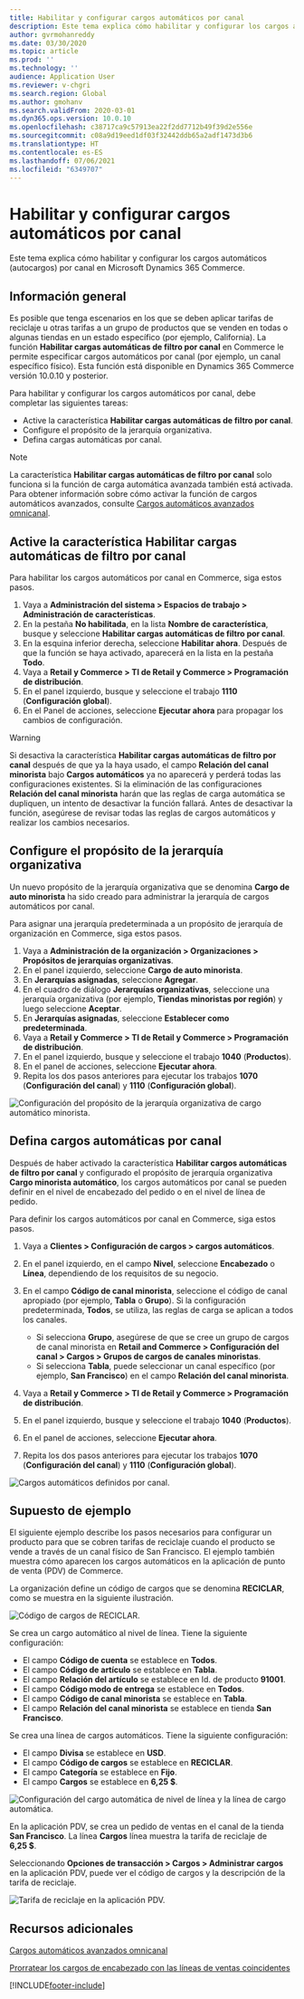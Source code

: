 ```yaml
---
title: Habilitar y configurar cargos automáticos por canal
description: Este tema explica cómo habilitar y configurar los cargos automáticos por canal en Microsoft Dynamics 365 Commerce.
author: gvrmohanreddy
ms.date: 03/30/2020
ms.topic: article
ms.prod: ''
ms.technology: ''
audience: Application User
ms.reviewer: v-chgri
ms.search.region: Global
ms.author: gmohanv
ms.search.validFrom: 2020-03-01
ms.dyn365.ops.version: 10.0.10
ms.openlocfilehash: c38717ca9c57913ea22f2dd7712b49f39d2e556e
ms.sourcegitcommit: c08a9d19eed1df03f32442ddb65a2adf1473d3b6
ms.translationtype: HT
ms.contentlocale: es-ES
ms.lasthandoff: 07/06/2021
ms.locfileid: "6349707"
---
```

# <a name="enable-and-configure-auto-charges-by-channel"></a>Habilitar y configurar cargos automáticos por canal

Este tema explica cómo habilitar y configurar los cargos automáticos (autocargos) por canal en Microsoft Dynamics 365 Commerce.

## <a name="overview"></a>Información general

Es posible que tenga escenarios en los que se deben aplicar tarifas de reciclaje u otras tarifas a un grupo de productos que se venden en todas o algunas tiendas en un estado específico (por ejemplo, California). La función **Habilitar cargas automáticas de filtro por canal** en Commerce le permite especificar cargos automáticos por canal (por ejemplo, un canal específico físico). Esta función está disponible en Dynamics 365 Commerce versión 10.0.10 y posterior.

Para habilitar y configurar los cargos automáticos por canal, debe completar las siguientes tareas:

- Active la característica **Habilitar cargas automáticas de filtro por canal**.
- Configure el propósito de la jerarquía organizativa.
- Defina cargas automáticas por canal.

> [!NOTE]
> La característica **Habilitar cargas automáticas de filtro por canal** solo funciona si la función de carga automática avanzada también está activada. Para obtener información sobre cómo activar la función de cargos automáticos avanzados, consulte [Cargos automáticos avanzados omnicanal](omni-auto-charges.md).

## <a name="turn-on-the-enable-filter-auto-charges-by-channel-feature"></a>Active la característica Habilitar cargas automáticas de filtro por canal

Para habilitar los cargos automáticos por canal en Commerce, siga estos pasos.

1. Vaya a **Administración del sistema \> Espacios de trabajo \> Administración de características**.
1. En la pestaña **No habilitada**, en la lista **Nombre de característica**, busque y seleccione **Habilitar cargas automáticas de filtro por canal**.
1. En la esquina inferior derecha, seleccione **Habilitar ahora**. Después de que la función se haya activado, aparecerá en la lista en la pestaña **Todo**.
1. Vaya a **Retail y Commerce \> TI de Retail y Commerce \> Programación de distribución**.
1. En el panel izquierdo, busque y seleccione el trabajo **1110** (**Configuración global**).
1. En el Panel de acciones, seleccione **Ejecutar ahora** para propagar los cambios de configuración.

> [!WARNING]
> Si desactiva la característica **Habilitar cargas automáticas de filtro por canal** después de que ya la haya usado, el campo **Relación del canal minorista** bajo **Cargos automáticos** ya no aparecerá y perderá todas las configuraciones existentes. Si la eliminación de las configuraciones **Relación del canal minorista** harán que las reglas de carga automática se dupliquen, un intento de desactivar la función fallará. Antes de desactivar la función, asegúrese de revisar todas las reglas de cargos automáticos y realizar los cambios necesarios.

## <a name="configure-the-organization-hierarchy-purpose"></a>Configure el propósito de la jerarquía organizativa

Un nuevo propósito de la jerarquía organizativa que se denomina **Cargo de auto minorista** ha sido creado para administrar la jerarquía de cargos automáticos por canal.

Para asignar una jerarquía predeterminada a un propósito de jerarquía de organización en Commerce, siga estos pasos.
        
1. Vaya a **Administración de la organización \> Organizaciones \> Propósitos de jerarquías organizativas**.
1. En el panel izquierdo, seleccione **Cargo de auto minorista**.
1. En **Jerarquías asignadas**, seleccione **Agregar**.
1. En el cuadro de diálogo **Jerarquías organizativas**, seleccione una jerarquía organizativa (por ejemplo, **Tiendas minoristas por región**) y luego seleccione **Aceptar**.
1. En **Jerarquías asignadas**, seleccione **Establecer como predeterminada**.
1. Vaya a **Retail y Commerce \> TI de Retail y Commerce \> Programación de distribución**.
1. En el panel izquierdo, busque y seleccione el trabajo **1040** (**Productos**).
1. En el panel de acciones, seleccione **Ejecutar ahora**.
1. Repita los dos pasos anteriores para ejecutar los trabajos **1070** (**Configuración del canal**) y **1110** (**Configuración global**).

![Configuración del propósito de la jerarquía organizativa de cargo automático minorista.](media/Auto-charges-org-hierarchy-purpose.png)

## <a name="define-auto-charges-by-channel"></a>Defina cargos automáticas por canal

Después de haber activado la característica **Habilitar cargos automáticas de filtro por canal** y configurado el propósito de jerarquía organizativa **Cargo minorista automático**, los cargos automáticos por canal se pueden definir en el nivel de encabezado del pedido o en el nivel de línea de pedido.

Para definir los cargos automáticos por canal en Commerce, siga estos pasos.

1. Vaya a **Clientes \> Configuración de cargos \> cargos automáticos**.
1. En el panel izquierdo, en el campo **Nivel**, seleccione **Encabezado** o **Línea**, dependiendo de los requisitos de su negocio.
1. En el campo **Código de canal minorista**, seleccione el código de canal apropiado (por ejemplo, **Tabla** o **Grupo**). Si la configuración predeterminada, **Todos**, se utiliza, las reglas de carga se aplican a todos los canales.

    - Si selecciona **Grupo**, asegúrese de que se cree un grupo de cargos de canal minorista en **Retail and Commerce \> Configuración del canal \> Cargos \> Grupos de cargos de canales minoristas**.
    - Si selecciona **Tabla**, puede seleccionar un canal específico (por ejemplo, **San Francisco**) en el campo **Relación del canal minorista**.

1. Vaya a **Retail y Commerce \> TI de Retail y Commerce \> Programación de distribución**.
1. En el panel izquierdo, busque y seleccione el trabajo **1040** (**Productos**).
1. En el panel de acciones, seleccione **Ejecutar ahora**.
1. Repita los dos pasos anteriores para ejecutar los trabajos **1070** (**Configuración del canal**) y **1110** (**Configuración global**).
    
![Cargos automáticos definidos por canal.](media/Auto-charges-line-charge-by-channel.png)

## <a name="example-scenario"></a>Supuesto de ejemplo

El siguiente ejemplo describe los pasos necesarios para configurar un producto para que se cobren tarifas de reciclaje cuando el producto se vende a través de un canal físico de San Francisco. El ejemplo también muestra cómo aparecen los cargos automáticos en la aplicación de punto de venta (PDV) de Commerce.

La organización define un código de cargos que se denomina **RECICLAR**, como se muestra en la siguiente ilustración.

![Código de cargos de RECICLAR.](media/Auto-charges-charge-code.png)

Se crea un cargo automático al nivel de línea. Tiene la siguiente configuración:

- El campo **Código de cuenta** se establece en **Todos**.
- El campo **Código de artículo** se establece en **Tabla**.
- El campo **Relación del artículo** se establece en Id. de producto **91001**.
- El campo **Código modo de entrega** se establece en **Todos**.
- El campo **Código de canal minorista** se establece en **Tabla**.
- El campo **Relación del canal minorista** se establece en tienda **San Francisco**.

Se crea una línea de cargos automáticos. Tiene la siguiente configuración:

- El campo **Divisa** se establece en **USD**.
- El campo **Código de cargos** se establece en **RECICLAR**.
- El campo **Categoría** se establece en **Fijo**.
- El campo **Cargos** se establece en **6,25 $**.

![Configuración del cargo automática de nivel de línea y la línea de cargo automática.](media/Auto-charges-recyclingfee-line-fee.png)

En la aplicación PDV, se crea un pedido de ventas en el canal de la tienda **San Francisco**. La línea **Cargos** línea muestra la tarifa de reciclaje de **6,25 $**.

Seleccionando **Opciones de transacción \> Cargos \> Administrar cargos** en la aplicación PDV, puede ver el código de cargos y la descripción de la tarifa de reciclaje.

![Tarifa de reciclaje en la aplicación PDV.](media/pos-auto-charges-recyclingfee-line-fee.png)

## <a name="additional-resources"></a>Recursos adicionales

[Cargos automáticos avanzados omnicanal](omni-auto-charges.md)

[Prorratear los cargos de encabezado con las líneas de ventas coincidentes](pro-rate-charges-matching-lines.md)


[!INCLUDE[footer-include](../includes/footer-banner.md)]